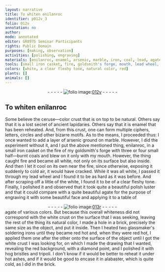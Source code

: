 ```yaml
---
layout: narrative
title: To whiten enilanroc
identifier: p012v_3
folio: 012v
annotation: no
author:
mode: annotated
editor: GR8975 Seminar Participants
rights: Public Domain
purposes: [making, observation]
activities: [polishing, engraving]
materials: [enilanroc, enamel, arsenic, marble, iron, coal, lead, agate, brick, tripoli, ashes, alabaster]
tools: [small iron casket, fire, goldsmith's forge, mouth, lead wheel, brick, glassmaker's soldering iron, diamond point, hog bristles, tripoli, hot ashes, alabaster]
colors: [white, a clear fleshy tone, natural color, red]
plants: []
animals: []
---
```


 <div class="folio" align="center">- - - - - <a href="http://gallica.bnf.fr/ark:/12148/btv1b10500001g/f30.image" target="_blank"><img src="https://cu-mkp.github.io/GR8975-edition/assets/photo-icon.png" alt="folio image: " style="display:inline-block; margin-bottom:-3px;"/>012v</a> - - - - - </div>   <span class="activity"></span> <span class="activity"></span> 

## To <span class="color">white</span>n <span class="material">enilanroc</span>

 
Some believe the ceruse—color crust that is on top to be natural. Others say that it is a lost secret of ancient <span class="profession">lapidaries</span>. Others say that it is <span class="material">enamel</span> that has been reheated. And, from this crust, one can form multiple ciphers, letters, circles and other bizarre motifs. As to the means, I proceeded thus: I once wanted to add a layer of <span class="material">arsenic</span> ground on <span class="material">marble</span>. However, I did the experiment without it, and I put the above mentioned thing, <span class="material">enilanroc</span>, in a <span class="tool">small <span class="material">iron</span> casket</span> on the <span class="tool">fire</span> of my <span class="tool"><span class="profession">goldsmith</span>'s forge</span> with three or four <span class="material_format">small half—burnt <span class="material">coal</span>s</span> and blew on it only with my <span class="tool">mouth</span>. However, the thing caught fire and became all <span class="color">white</span>, not only on its surface but also inside. And then I let it cool on its own near the <span class="tool">fire</span>, since otherwise, exposing it suddenly to cold air, it would have cracked. While it was all <span class="color">white</span>, I passed it through my <span class="tool"><span class="material">lead</span> wheel</span> and I found it to be as hard as it was before. And after scraping off a little of the <span class="color">white</span>, I found it to be of <span class="color">a clear fleshy tone</span>. Finally, I polished it and observed that it took quite a beautiful polish luster and that it could compare with a quite beautiful <span class="material">agate</span> for the purpose of engraving it with some beautiful face and applying it to a table of
 <div class="folio" align="center">- - - - - <a href="http://gallica.bnf.fr/ark:/12148/btv1b10500001g/f31.image" target="_blank"><img src="https://cu-mkp.github.io/GR8975-edition/assets/photo-icon.png" alt="folio image: " style="display:inline-block; margin-bottom:-3px;"/>013r</a> - - - - - </div> 
 <span class="material">agate</span> of various colors. But because this overall <span class="color">white</span>ness did not correspond with the <span class="color">white</span> crust on the surface that I was seeking, leaving the rest of the thing its <span class="color">natural color</span>, I made a hole in a <span class="tool"><span class="material">brick</span></span>, precisely the same size as the object, and put it inside. Then I heated two <span class="tool"><span class="profession">glassmaker</span>'s soldering iron</span>s until they became <span class="color">red</span> hot and, when they were <span class="color">red</span> hot, I applied them one after the other onto the surface of the object until I got the <span class="color">white</span> crust I was looking for, on which I made the drawing that I wanted, revealing the <span class="color">red</span> background, with a <span class="tool">diamond point</span>, and I polished it with <span class="tool">hog bristles</span> and <span class="tool"><span class="material">tripoli</span></span>. I don't know if it would be better to reheat it under <span class="tool"><span class="material_format">hot <span class="material">ashes</span></span></span>, and if it would be good to encase it in <span class="tool"><span class="material">alabaster</span></span>, which is quite cold, as I did in the <span class="tool"><span class="material">brick</span></span>. 
 